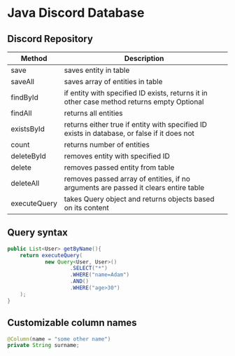 # Java Discord Database




## Discord Repository

| Method         | Description                                                                                 |
|----------------|---------------------------------------------------------------------------------------------|
| save           | saves entity in table                                                                       |
| saveAll        | saves array of entities in table                                                            |
| findById       | if entity with specified ID exists, returns it in other case method returns empty Optional  |
| findAll        | returns all entities                                                                        |
| existsById     | returns either true if entity with specified ID exists in database, or false if it does not |
| count          | returns number of entities                                                                  |
| deleteById     | removes entity with specified ID                                                            |
| delete         | removes passed entity from table                                                            |
| deleteAll      | removes passed array of entities, if no arguments are passed it clears entire table         |
| executeQuery   | takes Query object and returns objects based on its content                                 |



## Query syntax

```java
public List<User> getByName(){
    return executeQuery(
            new Query<User, User>()
                    .SELECT("*")
                    .WHERE("name=Adam")
                    .AND()
                    .WHERE("age>30")
    );
}
```

## Customizable column names


```java
@Column(name = "some other name")
private String surname;
```